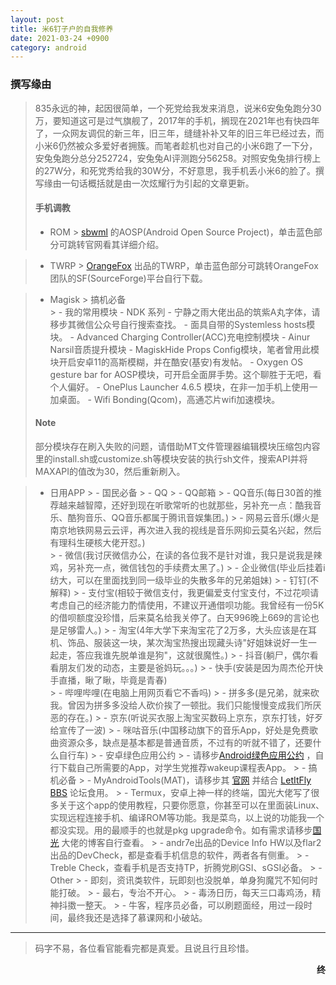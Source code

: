 ```yaml
---
layout: post
title: 米6钉子户的自我修养
date: 2021-03-24 +0900
category: android
---
```

### 撰写缘由
> 835永远的神，起因很简单，一个死党给我发来消息，说米6安兔兔跑分30万，要知道这可是过气旗舰了，2017年的手机，搁现在2021年也有快四年了，一众网友调侃的新三年，旧三年，缝缝补补又年的旧三年已经过去，而小米6仍然被众多爱好者拥簇。而笔者趁机也对自己的小米6跑了一下分，安兔兔跑分总分252724，安兔兔AI评测跑分56258。对照安兔兔排行榜上的27W分，和死党秀给我的30W分，不好意思，我手机丢小米6的脸了。撰写缘由一句话概括就是由一次炫耀行为引起的文章更新。
> #### 手机调教
>  - ROM 
     > [sbwml](https://www.cooluc.com/aosp.html) 的AOSP(Android Open Source Project)，单击蓝色部分可跳转官网看其详细介绍。 
     
> - TWRP 
    > [OrangeFox](https://sourceforge.net/projects/orangefox/files/sagit/) 出品的TWRP，单击蓝色部分可跳转OrangeFox团队的SF(SourceForge)平台自行下载。
    
> - Magisk
    > 搞机必备<br/>
    > - 我的常用模块
>       -  NDK 系列
>       -  宁静之雨大佬出品的筑紫A丸字体，请移步其微信公众号自行搜索查找。
>       -  面具自带的Systemless hosts模块。
>       - Advanced Charging Controller(ACC)充电控制模块
>       - Ainur Narsil音质提升模块
>       - MagiskHide Props Config模块，笔者曾用此模块开启安卓11的高斯模糊，并在酷安(基安)有发帖。
>       - Oxygen OS gesture bar for AOSP模块，可开启全面屏手势。这个聊胜于无吧，看个人偏好。
>       - OnePlus Launcher 4.6.5 模块，在非一加手机上使用一加桌面。
>       - Wifi Bonding(Qcom)，高通芯片wifi加速模块。
> #### Note
> 部分模块存在刷入失败的问题，请借助MT文件管理器编辑模块压缩包内容里的install.sh或customize.sh等模块安装的执行sh文件，搜索API并将MAXAPI的值改为30，然后重新刷入。

>   - 日用APP
    > - 国民必备
      >     - QQ
      >     - QQ邮箱
      >     - QQ音乐(每日30首的推荐越来越智障，还好到现在听歌常听的也就那些，另补充一点：酷我音乐、酷狗音乐、QQ音乐都属于腾讯音娱集团。)
      >     - 网易云音乐(爆火是南京地铁网易云云评，再次进入我的视线是音乐网抑云莫名兴起，然后有理科生硬核大佬开怼。)   
      >     - 微信(我讨厌微信办公，在读的各位我不是针对谁，我只是说我是辣鸡，另补充一点，微信钱包的手续费太黑了。)
      >     - 企业微信(毕业后挂着i纺大，可以在里面找到同一级毕业的失散多年的兄弟姐妹)
      >     - 钉钉(不解释)
      >     - 支付宝(相较于微信支付，我更偏爱支付宝支付，不过花呗请考虑自己的经济能力酌情使用，不建议开通借呗功能。我曾经有一份5K的借呗额度没珍惜，后来莫名给我关停了。白天996晚上669的言论也是足够雷人。)
      >     - 淘宝(4年大学下来淘宝花了2万多，大头应该是在耳机、饰品、服装这一块，某次淘宝热搜出现藏头诗"好姐妹说好一生一起走，答应我谁先脱单谁是狗"，这就很魔性。)
      >     - 抖音(躺尸，偶尔看看朋友们发的动态，主要是爸妈玩。。。)
      >     - 快手(安装是因为周杰伦开快手直播，瞅了瞅，毕竟是青春)   
      >     - 哔哩哔哩(在电脑上用网页看它不香吗)
      >     - 拼多多(是兄弟，就来砍我。曾因为拼多多没给人砍价挨了一顿批。我们只能慢慢变成我们所厌恶的存在。)
      >     - 京东(听说买衣服上淘宝买数码上京东，京东打钱，好歹给宣传了一波)
      >     - 咪咕音乐(中国移动旗下的音乐App，好处是免费歌曲资源众多，缺点是基本都是普通音质，不过有的听就不错了，还要什么自行车)
      > - 安卓绿色应用公约
      >     - 请移步[Android绿色应用公约](https://green-android.org/) ，自行下载自己所需要的App，对学生党推荐wakeup课程表App。
      > - 搞机必备
      >     - MyAndroidTools(MAT)，请移步其 [官网](https://www.myandroidtools.com/) 并结合 [LetItFly BBS](https://bbs.letitfly.me) 论坛食用。
      >     - Termux，安卓上神一样的终端，国光大佬写了很多关于这个app的使用教程，只要你愿意，你甚至可以在里面装Linux、实现远程连接手机、编译ROM等功能。我是菜鸟，以上说的功能我一个都没实现。用的最顺手的也就是pkg upgrade命令。如有需求请移步[国光](https://www.sqlsec.com/2018/05/termux.html) 大佬的博客自行查看。
      >     - andr7e出品的Device Info HW以及flar2出品的DevCheck，都是查看手机信息的软件，两者各有侧重。
      >     - Treble Check，查看手机是否支持TP，折腾党刷GSI、sGSI必备。 
      > - Other
      >     - 即刻，资讯类软件，玩即刻也没脱单，单身狗魔咒不知何时能打破。
      >     - 最右，专治不开心。
      >     - 毒汤日历，每天三口毒鸡汤，精神抖擞一整天。
      >     - 牛客，程序员必备，可以刷题面经，用过一段时间，最终我还是选择了慕课网和小破站。
      
---
>码字不易，各位看官能看完都是真爱。且说且行且珍惜。
<p align="right"><strong>终</strong></p>